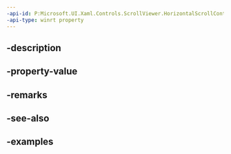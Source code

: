 ```yaml
---
-api-id: P:Microsoft.UI.Xaml.Controls.ScrollViewer.HorizontalScrollController
-api-type: winrt property
---
```


## -description

## -property-value

## -remarks

## -see-also

## -examples

